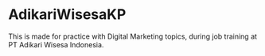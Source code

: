 # AdikariWisesaKP
 This is made for practice with Digital Marketing topics, during job training at PT Adikari Wisesa Indonesia.
